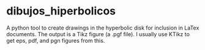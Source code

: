 # dibujos_hiperbolicos
A python tool to create drawings in the hyperbolic disk for inclusion in LaTex documents.  The output is a Tikz figure (a .pgf file).  I usually use KTikz to get eps, pdf, and pgn figures from this.
